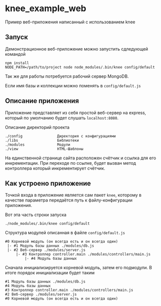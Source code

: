 # knee_example_web

Пример веб-приложения написанный с использованием knee

## Запуск

Демонстрационное веб-приложение можно запустить сдледующей командой

```
npm install
NODE_PATH=/path/to/project node node_modules/.bin/knee config/default
```

Так же для работы потребуется рабочий сервер MongoDB. 

Если имя базы и коллекции можно поменять в `config/default.js`

## Описание приложения

Приложение представляет из себя простой веб-сервер на express, который по умолчанию будет слушать `localhost:8080`.

Описание директорий проекта
```
./config                Директория с конфигурациями
./libs                  Библиотеки
./modules               Модули
./view                  HTML-Шаблоны
```
На единственной странице сайта расположен счётчик и ссылка для его инкрементации. При переходе по ссылке, будет вызван
метод контроллера который инкрементирует счётчик.

## Как устроено приложение

Точкой входа в приложение является сам пакет `knee`, которому в качестве параметра передаётся путь к файлу-конфигурации
приложения.

Вот эта часть строки запуска
```
./node_modules/.bin/knee config/default
```

Структура модулей описанная в файле `config/default.js`

```
#0 Корневой модуль (он всегда есть и он всегда один)
 |- #1 Модуль базы данных ./modules/db.js
 |- #2 Веб-сервер ./modules/server.js
     |- #3 Контроллер controller.main ./modules/controllers/main.js
         |- #4 Модуль базы данных
```

Сначала инициализируется корневой модуль, затем его подмодули. В итоге порядок инициализации будет таким

```
#1 Модуль базы данных ./modules/db.js
#4 Модуль базы данных
#3 Контроллер controller.main ./modules/controllers/main.js
#2 Веб-сервер ./modules/server.js
#0 Корневой модуль (он всегда есть и он всегда один)
```
